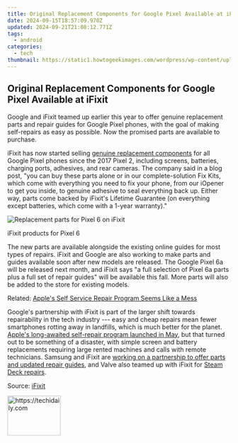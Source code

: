 ```yaml
---
title: Original Replacement Components for Google Pixel Available at iFixit
date: 2024-09-15T18:57:09.970Z
updated: 2024-09-21T21:08:12.771Z
tags:
  - android
categories:
  - tech
thumbnail: https://static1.howtogeekimages.com/wordpress/wp-content/uploads/2021/10/Pixel-6-and-Pixel-6-Pro.jpg
---
```


## Original Replacement Components for Google Pixel Available at iFixit

Google and iFixit teamed up earlier this year to offer genuine replacement parts and repair guides for Google Pixel phones, with the goal of making self-repairs as easy as possible. Now the promised parts are available to purchase.

 iFixit has now started selling [genuine replacement components](https://www.ifixit.com/Store/Parts/Google-Phone) for all Google Pixel phones since the 2017 Pixel 2, including screens, batteries, charging ports, adhesives, and rear cameras. The company said in a blog post, "you can buy these parts alone or in our complete-solution Fix Kits, which come with everything you need to fix your phone, from our iOpener to get you inside, to genuine adhesive to seal everything back up. Either way, parts come backed by iFixit's Lifetime Guarantee (on everything except batteries, which come with a 1-year warranty)."

![Replacement parts for Pixel 6 on iFixit](https://static1.howtogeekimages.com/wordpress/wp-content/uploads/2022/06/Screenshot-2022-06-29-163300.png) 

iFixit products for Pixel 6

 The new parts are available alongside the existing online guides for most types of repairs. iFixit and Google are also working to make parts and guides available soon after new models are released. The Google Pixel 6a will be released next month, and iFixit says "a full selection of Pixel 6a parts plus a full set of repair guides" will be available this fall. More parts will also be added to the store for existing models.

Related: [Apple's Self Service Repair Program Seems Like a Mess](https://win11.techidaily.com/discover-your-ip-command-prompt-guide-for-pcs/) 

 Google's partnership with iFixit is part of the larger shift towards repairability in the tech industry --- easy and cheap repairs mean fewer smartphones rotting away in landfills, which is much better for the planet. [Apple's long-awaited self-repair program launched in May](https://win11.techidaily.com/discover-your-ip-command-prompt-guide-for-pcs/), but that turned out to be something of a disaster, with simple screen and battery replacements requiring large rented machines and calls with remote technicians. Samsung and iFixit are [working on a partnership to offer parts and updated repair guides](https://www.ifixit.com/News/58154/expanding-our-samsung-galaxy-guides), and Valve also teamed up with iFixit for [Steam Deck repairs](https://steamcommunity.com/games/1675180/announcements/detail/4347665658888576969).

 Source: [iFixit](https://www.ifixit.com/News/61934/pixel-perfect-fix-your-google-pixel-phone-with-genuine-parts-from-ifixit)

<ins class="adsbygoogle"
     style="display:block"
     data-ad-format="autorelaxed"
     data-ad-client="ca-pub-7571918770474297"
     data-ad-slot="1223367746"></ins>

<ins class="adsbygoogle"
     style="display:block"
     data-ad-client="ca-pub-7571918770474297"
     data-ad-slot="8358498916"
     data-ad-format="auto"
     data-full-width-responsive="true"></ins>



<!-- affiliate ads begin -->
<a href="https://aligracehair.sjv.io/c/5597632/2135407/19272" target="_top" id="2135407">
  <img src="//a.impactradius-go.com/display-ad/19272-2135407" border="0" alt="https://techidaily.com" width="120" height="90"/>
</a>
<img height="0" width="0" src="https://aligracehair.sjv.io/i/5597632/2135407/19272" style="position:absolute;visibility:hidden;" border="0" />
<!-- affiliate ads end -->

